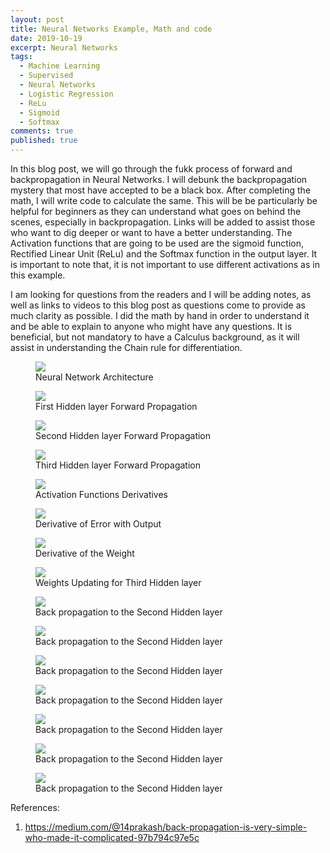 ```yaml
---
layout: post
title: Neural Networks Example, Math and code
date: 2019-10-19
excerpt: Neural Networks
tags:
  - Machine Learning
  - Supervised
  - Neural Networks
  - Logistic Regression
  - ReLu
  - Sigmoid 
  - Softmax
comments: true
published: true
---
```

In this blog post, we will go through the fukk process of forward and backpropagation in Neural Networks. I will debunk the backpropagation mystery that most have accepted to be a black box. After completing the math, I will write code to calculate the same. This will be be particularly be helpful for beginners as they can understand what goes on behind the scenes, especially in backpropagation. Links will be added to assist those who want to dig deeper or want to have a better understanding. The Activation functions that are going to be used are the sigmoid function, Rectified Linear Unit (ReLu) and the Softmax function in the output layer. It is important to note that, it is not important to use different activations as in this example. 

I am looking for questions from the readers and I will be adding notes, as well as links to videos to this blog post as questions come to provide as much clarity as possible. I did the math by hand in order to understand it and be able to explain to anyone who might have any questions. It is beneficial, but not mandatory to have a Calculus background, as it will assist in understanding the Chain rule for differentiation.

<figure>
<img src="https://brianasimba.github.io/MachineLearningblog/images/Page_1.png" style="display: block; margin: auto;"/>
<figcaption>Neural Network Architecture</figcaption> 
</figure>


<figure>
<img src="https://brianasimba.github.io/MachineLearningblog/images/Page_2.png" style="display: block; margin: auto;"/>
<figcaption>First Hidden layer Forward Propagation</figcaption> 
</figure>

<figure>
<img src="https://brianasimba.github.io/MachineLearningblog/images/3.png" style="display: block; margin: auto;"/>
<figcaption>Second Hidden layer Forward Propagation</figcaption> 
</figure>

<figure>
<img src="https://brianasimba.github.io/MachineLearningblog/images/Page_4.png" style="display: block; margin: auto;"/>
<figcaption>Third Hidden layer Forward Propagation</figcaption> 
</figure>

<figure>
<img src="https://brianasimba.github.io/MachineLearningblog/images/Page_5.png" style="display: block; margin: auto;"/>
<figcaption>Activation Functions Derivatives</figcaption> 
</figure>

<figure>
<img src="https://brianasimba.github.io/MachineLearningblog/images/Page_6.png" style="display: block; margin: auto;"/>
<figcaption>Derivative of Error with Output</figcaption> 
</figure>


<figure>
<img src="https://brianasimba.github.io/MachineLearningblog/images/Page_7.png" style="display: block; margin: auto;"/>
<figcaption>Derivative of the Weight</figcaption> 
</figure>


<figure>
<img src="https://brianasimba.github.io/MachineLearningblog/images/Page_8.png" style="display: block; margin: auto;"/>
<figcaption>Weights Updating for Third Hidden layer</figcaption> 
</figure>


<figure>
<img src="https://brianasimba.github.io/MachineLearningblog/images/page_9A.png" style="display: block; margin: auto;"/>
<figcaption>Back propagation to the Second Hidden layer</figcaption> 
</figure>

<figure>
<img src="https://brianasimba.github.io/MachineLearningblog/images/page_10-A.png" style="display: block; margin: auto;"/>
<figcaption>Back propagation to the Second Hidden layer</figcaption> 
</figure>


<figure>
<img src="https://brianasimba.github.io/MachineLearningblog/images/page_11.png" style="display: block; margin: auto;"/>
<figcaption>Back propagation to the Second Hidden layer</figcaption> 
</figure>


<figure>
<img src="https://brianasimba.github.io/MachineLearningblog/images/Page_12.png" style="display: block; margin: auto;"/>
<figcaption>Back propagation to the Second Hidden layer</figcaption> 
</figure>


<figure>
<img src="https://brianasimba.github.io/MachineLearningblog/images/Page_13.png" style="display: block; margin: auto;"/>
<figcaption>Back propagation to the Second Hidden layer</figcaption> 
</figure>

<figure>
<img src="https://brianasimba.github.io/MachineLearningblog/images/Page_14.png" style="display: block; margin: auto;"/>
<figcaption>Back propagation to the Second Hidden layer</figcaption> 
</figure>


<figure>
<img src="https://brianasimba.github.io/MachineLearningblog/images/Page_15.png" style="display: block; margin: auto;"/>
<figcaption>Back propagation to the Second Hidden layer</figcaption> 
</figure>

References:
1. https://medium.com/@14prakash/back-propagation-is-very-simple-who-made-it-complicated-97b794c97e5c
